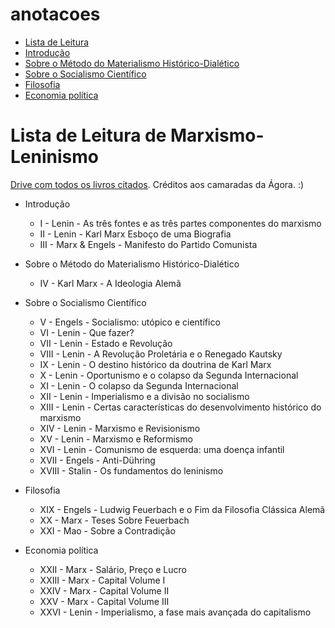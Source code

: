 # anotacoes

* [Lista de Leitura](#Lista-de-Leitura-de-Marxismo-Leninismo)
 * [Introdução](#Introdução)
 * [Sobre o Método do Materialismo Histórico-Dialético](#Sobre-o-Método-do-Materialismo-Histórico-Dialético)
 * [Sobre o Socialismo Científico](#Sobre-o-Socialismo-Científico)
 * [Filosofia](#Filosofia)
 * [Economia política](#Economia-política)

# Lista de Leitura de Marxismo-Leninismo
[Drive com todos os livros citados](https://drive.google.com/drive/u/3/folders/1SHMSxLaS4_ddJQbIO-f7gxZphqber2BM). Créditos aos camaradas da Ágora. :)
* Introdução
    - I - Lenin - As três fontes e as três partes componentes do marxismo 
    - II - Lenin - Karl Marx Esboço de uma Biografia 
    - III - Marx & Engels - Manifesto do Partido Comunista
 * Sobre o Método do Materialismo Histórico-Dialético
    - IV - Karl Marx - A Ideologia Alemã
 * Sobre o Socialismo Científico
    - V - Engels - Socialismo: utópico e científico 
    - VI - Lenin - Que fazer?
    - VII - Lenin - Estado e Revolução
    - VIII - Lenin - A Revolução Proletária e o Renegado Kautsky
    - IX - Lenin - O destino histórico da doutrina de Karl Marx
    - X - Lenin - Oportunismo e o colapso da Segunda Internacional 
    - XI - Lenin - O colapso da Segunda Internacional 
    - XII - Lenin - Imperialismo e a divisão no socialismo
    - XIII - Lenin - Certas características do desenvolvimento histórico do marxismo
    - XIV - Lenin - Marxismo e Revisionismo 
    - XV - Lenin - Marxismo e Reformismo 
    - XVI - Lenin - Comunismo de esquerda: uma doença infantil
    - XVII - Engels - Anti-Dühring
    - XVIII - Stalin - Os fundamentos do leninismo

 * Filosofia
    - XIX - Engels - Ludwig Feuerbach e o Fim da Filosofia Clássica Alemã
    - XX - Marx - Teses Sobre Feuerbach
    - XXI - Mao - Sobre a Contradição
 * Economia política
    - XXII - Marx - Salário, Preço e Lucro
    - XXIII - Marx - Capital Volume I
    - XXIV - Marx - Capital Volume II
    - XXV - Marx - Capital Volume III
    - XXVI - Lenin - Imperialismo, a fase mais avançada do capitalismo
